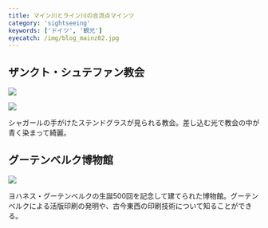 ```yaml
---
title: マイン川とライン川の合流点マインツ
category: 'sightseeing'
keywords: ['ドイツ', '観光']
eyecatch: /img/blog_mainz02.jpg
---
```


## ザンクト・シュテファン教会

![ ](/img/blog_mainz01.jpg)

![ ](/img/blog_mainz02.jpg)

シャガールの手がけたステンドグラスが見られる教会。差し込む光で教会の中が青く染まって綺麗。

## グーテンベルク博物館

![ ](/img/blog_mainz03.jpg)

ヨハネス・グーテンベルクの生誕500回を記念して建てられた博物館。グーテンベルクによる活版印刷の発明や、古今東西の印刷技術について知ることができる。